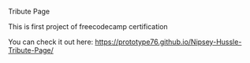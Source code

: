 Tribute Page 

This is first project of freecodecamp certification

You can check it out here: https://prototype76.github.io/Nipsey-Hussle-Tribute-Page/
